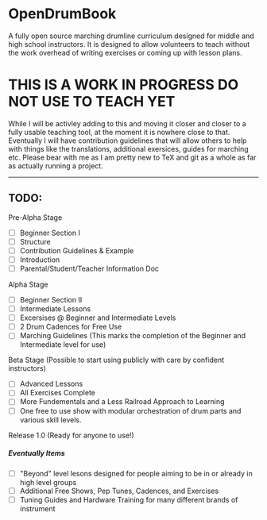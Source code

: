 # OpenDrumBook

A fully open source marching drumline curriculum designed for middle and high school instructors.  It is designed to allow volunteers to teach without the work overhead of writing exercises or coming up with lesson plans.

# THIS IS A WORK IN PROGRESS DO NOT USE TO TEACH YET

While I will be activley adding to this and moving it closer and closer to a fully usable teaching tool, at the moment it is nowhere close to that.  Eventually I will have contribution guidelines that will allow others to help with things like the translations, additional exersices, guides for marching etc.  Please bear with me as I am pretty new to TeX and git as a whole as far as actually running a project.

---

## TODO:

Pre-Alpha Stage

- [ ] Beginner Section I
- [ ] Structure
- [ ] Contribution Guidelines & Example
- [ ] Introduction
- [ ] Parental/Student/Teacher Information Doc

Alpha Stage

- [ ] Beginner Section II
- [ ] Intermediate Lessons
- [ ] Excersises @ Beginner and Intermediate Levels
- [ ] 2 Drum Cadences for Free Use
- [ ] Marching Guidelines (This marks the completion of the Beginner and Intermediate level for use)

Beta Stage (Possible to start using publicly with care by confident instructors)

- [ ] Advanced Lessons
- [ ] All Exercises Complete
- [ ] More Fundementals and a Less Railroad Approach to Learning
- [ ] One free to use show with modular orchestration of drum parts and various skill levels.

Release 1.0 (Ready for anyone to use!)

##### Eventually Items

- [ ] "Beyond" level lesons designed for people aiming to be in or already in high level groups
- [ ] Additional Free Shows, Pep Tunes, Cadences, and Exercises
- [ ] Tuning Guides and Hardware Training for many different brands of instrument
